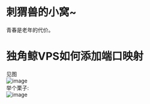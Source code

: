 # 刺猬兽的小窝~
青春是老年的代价。
# 独角鲸VPS如何添加端口映射
见图
<br>
![image](https://ooo.0x0.ooo/2025/05/17/OdKvDM.png)
<br>
举个栗子:
<br>
![image](https://ooo.0x0.ooo/2025/05/18/OdvAtM.jpg)

